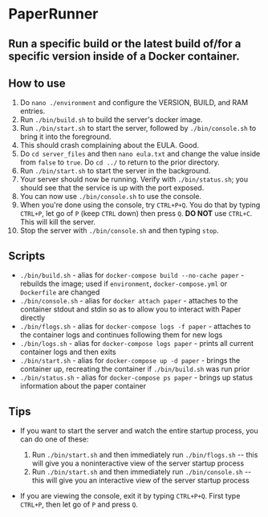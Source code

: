 # PaperRunner
## Run a specific build or the latest build of/for a specific version inside of a Docker container.

## How to use
1. Do `nano ./environment` and configure the VERSION, BUILD, and RAM entries.
2. Run `./bin/build.sh` to build the server's docker image.
3. Run `./bin/start.sh` to start the server, followed by `./bin/console.sh` to bring it into the foreground.
4. This should crash complaining about the EULA. Good.
5. Do `cd server_files` and then `nano eula.txt` and change the value inside from `false` to `true`. Do `cd ../` to return to the prior directory.
6. Run `./bin/start.sh` to start the server in the background.
7. Your server should now be running. Verify with `./bin/status.sh`; you should see that the service is up with the port exposed.
8. You can now use `./bin/console.sh` to use the console.
9. When you're done using the console, try `CTRL+P+Q`. You do that by typing `CTRL+P`, let go of `P` (keep `CTRL` down) then press `Q`. **DO NOT** use `CTRL+C`. This will kill the server.
10. Stop the server with `./bin/console.sh` and then typing `stop`.

## Scripts
- `./bin/build.sh` - alias for `docker-compose build --no-cache paper` - rebuilds the image; used if `environment`, `docker-compose.yml` or `Dockerfile` are changed
- `./bin/console.sh` - alias for `docker attach paper` - attaches to the container stdout and stdin so as to allow you to interact with Paper directly
- `./bin/flogs.sh` - alias for `docker-compose logs -f paper` - attaches to the container logs and continues following them for new logs
- `./bin/logs.sh` - alias for `docker-compose logs paper` - prints all current container logs and then exits
- `./bin/start.sh` - alias for `docker-compose up -d paper` - brings the container up, recreating the container if `./bin/build.sh` was run prior
- `./bin/status.sh` - alias for `docker-compose ps paper` - brings up status information about the paper container

## Tips
- If you want to start the server and watch the entire startup process, you can do one of these:
  1. Run `./bin/start.sh` and then immediately run `./bin/flogs.sh` -- this will give you a noninteractive view of the server startup process
  2. Run `./bin/start.sh` and then immediately run `./bin/console.sh` -- this will give you an interactive view of the server startup process

- If you are viewing the console, exit it by typing `CTRL+P+Q`. First type `CTRL+P`, then let go of `P` and press `Q`.
